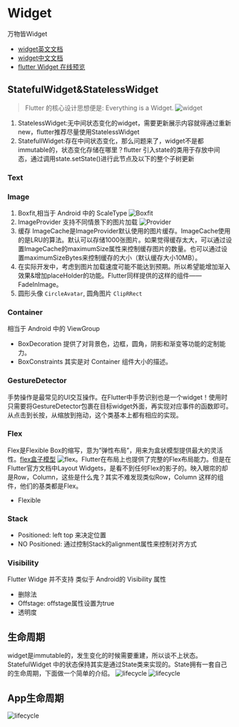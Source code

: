 Widget
===
万物皆Widget

- [widget英文文档](https://flutter.dev/docs/development/ui/widgets)
- [widget中文文档](https://flutterchina.club/widgets/layout/)
- [flutter Widget 在线预览](https://flutter-widget-livebook.blankapp.org/basics/introduction/)

## StatefulWidget&StatelessWidget
> Flutter 的核心设计思想便是: Everything is a Widget.
![widget](http://img.1991th.com/tuchongeter/tech/flutter.widget)

1. StatelessWidget:无中间状态变化的widget，需要更新展示内容就得通过重新new，flutter推荐尽量使用StatelessWidget
2. StatefullWidget:存在中间状态变化，那么问题来了，widget不是都immutable的，状态变化存储在哪里？flutter 引入state的类用于存放中间态，通过调用state.setState()进行此节点及以下的整个子树更新

### Text

### Image
1. Boxfit,相当于 Android 中的 ScaleType
  ![Boxfit](http://img.1991th.com/tuchongeter/tech/image.boxfit)
2. ImageProvider 支持不同情景下的图片加载
  ![Provider](http://img.1991th.com/tuchongeter/tech/image.provider)
3. 缓存
  ImageCache是ImageProvider默认使用的图片缓存。ImageCache使用的是LRU的算法。默认可以存储1000张图片。如果觉得缓存太大，可以通过设置ImageCache的maximumSize属性来控制缓存图片的数量。也可以通过设置maximumSizeBytes来控制缓存的大小（默认缓存大小10MB）。
4. 在实际开发中，考虑到图片加载速度可能不能达到预期。所以希望能增加渐入效果&增加placeHolder的功能。Flutter同样提供的这样的组件——FadeInImage。
5. 圆形头像 `CircleAvatar`, 圆角图片 `ClipRRect`

### Container
相当于 Android 中的 ViewGroup
- BoxDecoration 提供了对背景色，边框，圆角，阴影和渐变等功能的定制能力。
- BoxConstraints 其实是对 Container 组件大小的描述。

###  GestureDetector
手势操作是最常见的UI交互操作。在Flutter中手势识别也是一个widget！使用时只需要将GestureDetector包裹在目标widget外面，再实现对应事件的函数即可。从点击到长按，从缩放到拖动，这个类基本上都有相应的实现。

### Flex
Flex是Flexible Box的缩写，意为”弹性布局”，用来为盒状模型提供最大的灵活性。[flex盒子模型](https://www.runoob.com/w3cnote/flex-grammar.html)
![flex](http://img.1991th.com/tuchongeter/tech/3791e575c48b3698be6a94ae1dbff79d.png)。Flutter在布局上也提供了完整的Flex布局能力。但是在Flutter官方文档中Layout Widgets，是看不到任何Flex的影子的。映入眼帘的却是Row，Column，这些是什么鬼？其实不难发现类似Row，Column 这样的组件，他们的基类都是Flex。
- Flexible

### Stack
- Positioned: left top 来决定位置
- NO Positioned: 通过控制Stack的alignment属性来控制对齐方式

### Visibility
Flutter Widge 并不支持 类似于 Android的 Visibility 属性
- 删除法
- Offstage: offstage属性设置为true
- 透明度

## 生命周期
widget是immutable的，发生变化的时候需要重建，所以谈不上状态。StatefulWidget 中的状态保持其实是通过State类来实现的。State拥有一套自己的生命周期，下面做一个简单的介绍。
![lifecycle](http://img.1991th.com/tuchongeter/tech/widget.state.lifecycle)
![lifecycle](http://img.1991th.com/tuchongeter/tech/flutter.lifecycle)

## App生命周期
![lifecycle](http://img.1991th.com/tuchongeter/tech/flutter.app.lifecycle)
